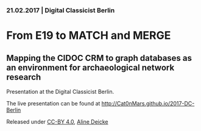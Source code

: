 ### 21.02.2017 | Digital Classicist Berlin

# From E19 to MATCH and MERGE

## Mapping the CIDOC CRM to graph databases as an environment for archaeological network research

Presentation at the Digital Classicist Berlin.

The live presentation can be found at http://Cat0nMars.github.io/2017-DC-Berlin

Released under [CC-BY 4.0](https://creativecommons.org/licenses/by/4.0/), [Aline Deicke](http://www.adwmainz.de/mitarbeiter/profil/aline-deicke.html)

